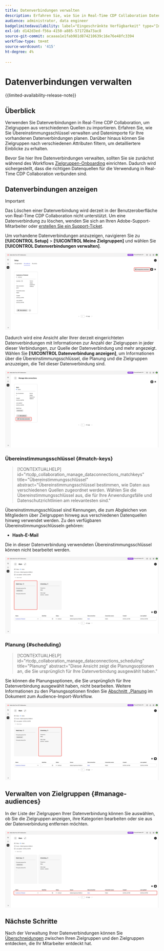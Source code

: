 ```yaml
---
title: Datenverbindungen verwalten
description: Erfahren Sie, wie Sie in Real-Time CDP Collaboration Datenverbindungen verwalten, einschließlich Übereinstimmungsschlüsseln, Planung, Anwendungsfällen und Zielgruppenfilterung
audience: administrator, data engineer
badgelimitedavailability: label="Eingeschränkte Verfügbarkeit" type="Informative" url="https://helpx.adobe.com/legal/product-descriptions/real-time-customer-data-platform-collaboration.html newtab=true"
exl-id: d142d3ed-f56a-4150-a885-571728a73ac8
source-git-commit: acaaaa1e1fab981d874210639c16e76e48fc3394
workflow-type: tm+mt
source-wordcount: '415'
ht-degree: 4%

---
```


# Datenverbindungen verwalten

{{limited-availability-release-note}}

## Überblick

Verwenden Sie Datenverbindungen in Real-Time CDP Collaboration, um Zielgruppen aus verschiedenen Quellen zu importieren. Erfahren Sie, wie Sie Übereinstimmungsschlüssel verwalten und Datenimporte für Ihre vorhandenen Datenverbindungen planen. Darüber hinaus können Sie Zielgruppen nach verschiedenen Attributen filtern, um detailliertere Einblicke zu erhalten.

Bevor Sie hier Ihre Datenverbindungen verwalten, sollten Sie sie zunächst während des Workflows [Zielgruppen-Onboarding](./onboard-audiences.md) einrichten. Dadurch wird sichergestellt, dass die richtigen Datenquellen für die Verwendung in Real-Time CDP Collaboration verbunden sind.

## Datenverbindungen anzeigen

>[!IMPORTANT]
>
>Das Löschen einer Datenverbindung wird derzeit in der Benutzeroberfläche von Real-Time CDP Collaboration nicht unterstützt. Um eine Datenverbindung zu löschen, wenden Sie sich an Ihren Adobe-Support-Mitarbeiter oder [erstellen Sie ein Support-Ticket](https://experienceleague.adobe.com/home?lang=en&amp;support-tab=open-ticket#support).

Um vorhandene Datenverbindungen anzuzeigen, navigieren Sie zu **[!UICONTROL Setup]** > **[!UICONTROL Meine Zielgruppen]** und wählen Sie **[!UICONTROL Datenverbindungen verwalten]**.

![Arbeitsbereich „Setup“ mit hervorgehobener Option „Datenverbindungen verwalten“.](/help/assets/setup/manage-data-connection/manage-data-connection-highlighted.png)

Dadurch wird eine Ansicht aller Ihrer derzeit eingerichteten Datenverbindungen mit Informationen zur Anzahl der Zielgruppen in jeder dieser Verbindungen, zur Quelle der Datenverbindung und mehr angezeigt. Wählen Sie **[!UICONTROL Datenverbindung anzeigen]**, um Informationen über die Übereinstimmungsschlüssel, die Planung und die Zielgruppen anzuzeigen, die Teil dieser Datenverbindung sind.

![Arbeitsbereich „Datenverbindungen verwalten“ mit hervorgehobenen Optionen „Verbindungen anzeigen“. ](/help/assets/setup/manage-data-connection/view-data-connection-highlighted.png)

### Übereinstimmungsschlüssel {#match-keys}

>[!CONTEXTUALHELP]
>id="rtcdp_collaboration_manage_dataconnections_matchkeys"
>title="Übereinstimmungsschlüssel"
>abstract="Übereinstimmungsschlüssel bestimmen, wie Daten aus verschiedenen Quellen zugeordnet werden. Wählen Sie die Übereinstimmungsschlüssel aus, die für Ihre Anwendungsfälle und Datenschutzrichtlinien am relevantesten sind."

Übereinstimmungsschlüssel sind Kennungen, die zum Abgleichen von Mitgliedern über Zielgruppen hinweg aus verschiedenen Datenquellen hinweg verwendet werden. Zu den verfügbaren Übereinstimmungsschlüsseln gehören:

- **Hash-E-Mail**

Die in dieser Datenverbindung verwendeten Übereinstimmungsschlüssel können nicht bearbeitet werden.

![Ein Arbeitsbereich für Datenverbindungen mit hervorgehobenem Abschnitt „Übereinstimmungsschlüssel“.](/help/assets/setup/manage-data-connection/view-data-connection-match-keys.png)

### Planung {#scheduling}

>[!CONTEXTUALHELP]
>id="rtcdp_collaboration_manage_dataconnections_scheduling"
>title="Planung"
>abstract="Diese Ansicht zeigt die Planungsoptionen an, die Sie ursprünglich für Ihre Datenverbindung ausgewählt haben."

Sie können die Planungsoptionen, die Sie ursprünglich für Ihre Datenverbindung ausgewählt haben, nicht bearbeiten. Weitere Informationen zu den Planungsoptionen finden Sie [ Abschnitt „Planung](/help/guide/setup/onboard-audiences.md#schedule) im Dokument zum Audience-Import-Workflow.

![Ein Arbeitsbereich für Datenverbindungen mit hervorgehobenem Abschnitt „Planung“.](/help/assets/setup/manage-data-connection/view-data-connection-scheduling.png)

## Verwalten von Zielgruppen {#manage-audiences}

In der Liste der Zielgruppen Ihrer Datenverbindung können Sie auswählen, ob Sie die Zielgruppen anzeigen, ihre Kategorien bearbeiten oder sie aus der Datenverbindung entfernen möchten.

![Ein Arbeitsbereich für Datenverbindungen mit hervorgehobenen Zielgruppen.](/help/assets/setup/manage-data-connection/view-data-connection-manage-audiences.png)

## Nächste Schritte

Nach der Verwaltung Ihrer Datenverbindungen können Sie [Überschneidungen](/help/guide/collaborate/discover.md) zwischen Ihren Zielgruppen und den Zielgruppen entdecken, die Ihr Mitarbeiter entdeckt hat.
